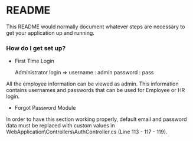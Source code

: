 # README #

This README would normally document whatever steps are necessary to get your application up and running.

### How do I get set up? ###

* First Time Login
  
  Administrator login => username : admin
                         password : pass

 All the employee information can be viewed as admin. This information contains usernames and    passwords that can be used for Employee or HR login.

* Forgot Password Module

 In order to have this section working properly, default email and password data must be replaced with custom values in WebApplication\Controllers\AuthController.cs (Line 113 - 117 - 119).
 